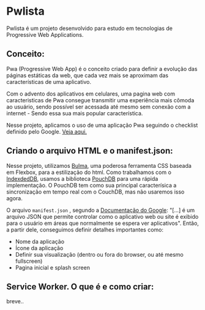 # Pwlista 

Pwlista é um projeto desenvolvido para estudo em tecnologias de Progressive Web Applications. 

## Conceito:

Pwa (Progressive Web App) é o conceito criado para definir a evolução das páginas estáticas da web, que cada vez mais se aproximam das características de uma aplicativo.

Com o advento dos aplicativos em celulares, uma pagina web com caracteristicas de Pwa consegue transmitir uma experiência mais cômoda ao usuário, sendo possível ser acessada até mesmo sem conexão com a internet - Sendo essa sua mais popular característica.

Nesse projeto, aplicamos o uso de uma aplicação Pwa seguindo o checklist definido pelo Google. [Veja aqui.](https://developers.google.com/web/progressive-web-apps/checklist)

## Criando o arquivo HTML e o manifest.json:

Nesse projeto, utilizamos [Bulma](https://bulma.io/), uma poderosa ferramenta CSS baseada em Flexbox, para a estilização do html. Como trabalhamos com o [IndexdedDB](https://developer.mozilla.org/pt-BR/docs/IndexedDB), usamos a biblioteca [PouchDB](https://pouchdb.com/) para uma rápida implementação. O PouchDB tem como sua principal caracterísica a sincronização em tempo real com o CouchDB, mas não usaremos isso agora.

O arquivo `manifest.json` , segundo a [Documentação do Google](https://developers.google.com/web/fundamentals/web-app-manifest/?hl=pt-br): "[...] é um arquivo JSON que permite controlar como o aplicativo web ou site é exibido para o usuário em áreas que normalmente se espera ver aplicativos".
Então, a partir dele, conseguimos definir detalhes importantes como:

* Nome da aplicação
* Ícone da aplicação
* Definir sua visualização (dentro ou fora do browser, ou até mesmo fullscreen)
* Pagina inicial e splash screen

## Service Worker. O que é e como criar:

breve..